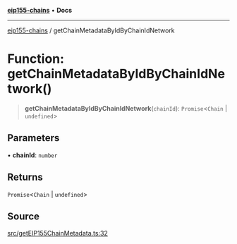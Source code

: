 [**eip155-chains**](../README.md) • **Docs**

***

[eip155-chains](../globals.md) / getChainMetadataByIdByChainIdNetwork

# Function: getChainMetadataByIdByChainIdNetwork()

> **getChainMetadataByIdByChainIdNetwork**(`chainId`): `Promise`\<`Chain` \| `undefined`\>

## Parameters

• **chainId**: `number`

## Returns

`Promise`\<`Chain` \| `undefined`\>

## Source

[src/getEIP155ChainMetadata.ts:32](https://github.com/ivanzzeth/eip155-chains/blob/6f2a5a19a2b6abc8eaaee80a1a2df751ae58747a/src/getEIP155ChainMetadata.ts#L32)
